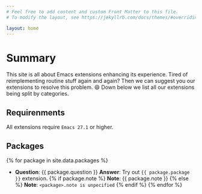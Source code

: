 ```yaml
---
# Feel free to add content and custom Front Matter to this file.
# To modify the layout, see https://jekyllrb.com/docs/themes/#overriding-theme-defaults

layout: home
---
```


# Summary

This site is all about Emacs extensions enhancing its experience.
Tired of reimplementing routine stuff again and again?
Then we can suggest you our extensions to resolve this problem. 😄
Down below we list all our extensions being split by categories.

## Requirenments

All extensions require `Emacs 27.1` or higher.

## Packages

{% for package in site.data.packages %}
- **Question**: {{ package.question }}
  **Answer**: Try out `{{ package.package }}` extension.
{% if package.note %}
  **Note**: {{ package.note }}
{% else %}
  **Note**: `<package>.note is unpecified`
{% endif %}
{% endfor %}
